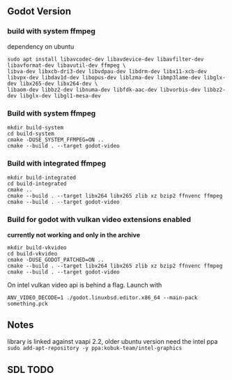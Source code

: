 ## Godot Version

### build with system ffmpeg

dependency on ubuntu

```
sudo apt install libavcodec-dev libavdevice-dev libavfilter-dev libavformat-dev libavutil-dev ffmpeg \
libva-dev libxcb-dri3-dev libvdpau-dev libdrm-dev libx11-xcb-dev libvpx-dev libdav1d-dev libopus-dev liblzma-dev libmp3lame-dev libglx-dev libx265-dev libx264-dev \
libaom-dev libbz2-dev libnuma-dev libfdk-aac-dev libvorbis-dev libbz2-dev libglx-dev libgl1-mesa-dev
```

### Build with system ffmpeg

```
mkdir build-system
cd build-system
cmake -DUSE_SYSTEM_FFMPEG=ON ..
cmake --build . --target godot-video
```

### Build with integrated ffmpeg

```
mkdir build-integrated
cd build-integrated
cmake ..
cmake --build . --target libx264 libx265 zlib xz bzip2 ffnvenc ffmpeg
cmake --build . --target godot-video
```

### Build for godot with vulkan video extensions enabled
**currently not working and only in the archive**
```
mkdir build-vkvideo
cd build-vkvideo
cmake -DUSE_GODOT_PATCHED=ON ..
cmake --build . --target libx264 libx265 zlib xz bzip2 ffnvenc ffmpeg
cmake --build . --target godot-video
```

On intel vulkan video api is behind a flag. Launch with

```
ANV_VIDEO_DECODE=1 ./godot.linuxbsd.editor.x86_64 --main-pack something.pck
```

## Notes

library is linked against vaapi 2.2, older ubuntu version need the intel ppa
```sudo add-apt-repository -y ppa:kobuk-team/intel-graphics```


## SDL TODO

